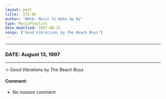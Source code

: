 ```yaml
---
layout: post
title:  STS-85
author: "NASA: Music to Wake Up By"
type: MusicPlaylist
date_modified: 1997-08-13
songs: ["Good Vibrations by The Beach Boys"]
---
```


----
### DATE: August 13, 1997
----
⊹ Good Vibrations by The Beach Boys

#### Comment:
* No mission comment



<br/>
<center>
	<a target="_blank"
	   href="https://twitter.com/intent/tweet?hashtags=Space,NASA,Playlist,NASAWakeupCalls,SpaceProgram&text={{ page.author}}, '{{ page.songs.first }}' {{ page.title }}, {{ page.date | date: '%B %d, %Y' }}. {{ site.url }}{{ page.url }}&via=nasawakeupcalls"><i class="fab fa-twitter" alt="Tweet this page" style="font-size: 1.3em;"></i></a>
	&nbsp; 	<i class="fas fa-user-astronaut" style="font-size: 1.5em;"></i> &nbsp;
    <a type="amzn" search="'Good Vibrations by The Beach Boys'" category="popular music">
    <i class="fab fa-amazon" style="font-size: 1.3em;"></i></a>
</center>
